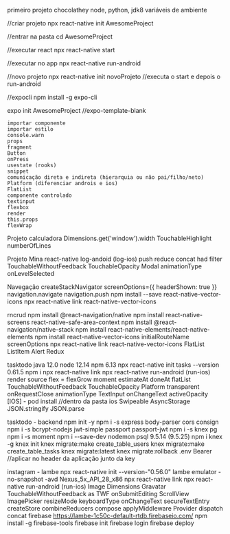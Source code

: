 primeiro projeto
chocolathey
node, python, jdk8
variáveis de ambiente

//criar projeto
npx react-native init AwesomeProject

//entrar na pasta
cd AwesomeProject

//executar react
npx react-native start

//executar no app
npx react-native run-android


//novo projeto
npx react-native init novoProjeto
//executa o start e depois o run-android

//expocli
npm install -g expo-cli

expo init AwesomeProject
//expo-template-blank

    importar componente
    importar estilo
    console.warn
    props
    fragment
    Button 
    onPress
    usestate (rooks)
    snippet
    comunicação direta e indireta (hierarquia ou não pai/filho/neto)
    Platform (diferenciar androis e ios)
    FlatList
    componente controlado
    textinput
    flexbox
    render
    this.props
    flexWrap

Projeto calculadora
    Dimensions.get('window').width
    TouchableHighlight
    numberOfLines

Projeto Mina
    react-native log-andoid (log-ios)
    push
    reduce
    concat
    had
    filter
    TouchableWithoutFeedback
    TouchableOpacity
    Modal
    animationType
    onLevelSelected

Navegação
    createStackNavigator
    screenOptions={{ headerShown: true }}
    navigation.navigate
    navigation.push
    npm install --save react-native-vector-icons
    npx react-native link react-native-vector-icons

rncrud
    npm install @react-navigation/native
    npm install react-native-screens react-native-safe-area-context
    npm install @react-navigation/native-stack
    npm install react-native-elements/react-native-elements
    npm install react-native-vector-icons
    initialRouteName
    screenOptions
    npx react-native link react-native-vector-icons
    FlatList
    ListItem
    Alert
    Redux

tasktodo
    java 12.0
    node 12.14
    npm 6.13
    npx react-native init tasks --version 0.61.5
    npm i
    npx react-native link
    npx react-native run-android (run-ios)
    render
    source
    flex = flexGrow
    moment
    estimateAt
    doneAt
    flatList
    TouchableWithoutFeedback
    TouchableOpacity
    Platform
    transparent
    onRequestClose
    animationType
    TextInput
    onChangeText
    activeOpacity
    [IOS] - pod install //dentro da pasta ios
    Swipeable
    AsyncStorage
    JSON.stringify
    JSON.parse

tasktodo - backend
    npm init -y
    npm i -s express body-parser cors consign 
    npm i -s bcrypt-nodejs jwt-simple passport passport-jwt
    npm i -s knex pg
    npm i -s moment
    npm i --save-dev nodemon
    psql 9.5.14 (9.5.25)
    npm i knex -g
    knex init
    knex migrate:make create_table_users
    knex migrate:make create_table_tasks
    knex migrate:latest
    knex migrate:rollback
    .env
    Bearer //aplicar no header da aplicação junto da key

instagram - lambe
    npx react-native init --version-"0.56.0" lambe
    emulator -no-snapshot -avd Nexus_5x_API_28_x86
    npx react-native link
    npx react-native run-android (run-ios)
    Image
    Dimensions
    Gravatar
    TouchableWithoutFeedback as TWF
    onSubmitEditing
    ScrollView
    ImagePicker
    resizeMode
    keyboardType
    onChangeText
    secureTextEntry
    createStore
    combineReducers
    compose
    applyMiddleware
    Provider
    dispatch
    concat
    firebase https://lambe-1c50c-default-rtdb.firebaseio.com/
    npm install -g firebase-tools
    firebase init
        firebase login
    firebase deploy
